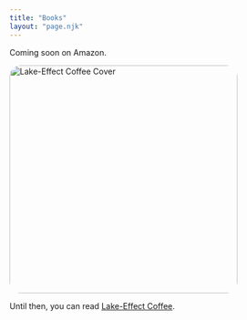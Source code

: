 ```yaml
---
title: "Books"
layout: "page.njk"
---
```


Coming soon on Amazon.

<img src="/images/lake-effect-coffee.png" alt="Lake-Effect Coffee Cover" height="400" style="border-radius: 20px;">

Until then, you can read [Lake-Effect Coffee](/series/lake-effect-coffee/).
